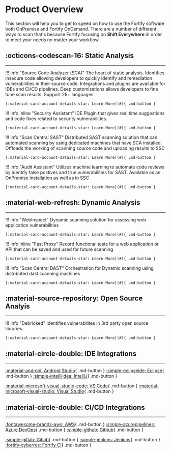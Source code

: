 # Product Overview

This section will help you to get to speed on how to use the Fortify software both OnPremise and Fortify OnDemand.
There are a number of different ways to scan that's because Fortify focusing on **Shift Everywhere** in order to meet your needs no matter your workflow.

## :octicons-codescan-16: <span class="marquee">**Static Analysis**</span>
---
!!! info "Source Code Analyzer (SCA)"
    The heart of static analysis.  Identifies insecure code allowing developers to quickly identify and remediation vulnerabilities in their source code.  Integrations and plugins are available for IDEs and CI/CD pipelines.  Deep customizations allows developers to fine tune scan results.  Support 26+ languages

    [:material-card-account-details-star: Learn More](#){ .md-button }

!!! info inline "Security Assistant"
    IDE Plugin that gives real time suggestions and code fixes related to security vulnerabilities.

    [:material-card-account-details-star: Learn More](#){ .md-button }

!!! info "Scan Central SAST"
    Distributed SAST scanning solution that can automated scanning by using dedicated machines that have SCA installed.  Offloads the working of scanning source code and uploading results to SSC

    [:material-card-account-details-star: Learn More](#){ .md-button }

!!! info "Audit Assistant"
    Utilizes machine learning to automate code reviews by identify false postives and true vulnerabilities for SAST.  Available as an OnPremise installation as well as in SSC

    [:material-card-account-details-star: Learn More](#){ .md-button }


## :material-web-refresh: <span class="marquee">**Dynamic Analysis**</span>

---
!!! info "WebInspect"
    Dynamic scanning solution for assessing web application vulnerabilities

    [:material-card-account-details-star: Learn More](#){ .md-button }

!!! info inline "Fast Proxy"
    Record functional tests for a web application or API that can be saved and used for future scanning

    [:material-card-account-details-star: Learn More](#){ .md-button }

!!! info "Scan Central DAST"
    Orchestration for Dynamic scanning using distributed dast scanning machines

    [:material-card-account-details-star: Learn More](#){ .md-button }

## :material-source-repository: <span class="marquee">**Open Source Analyis**</span>
---
!!! info "Debricked"
    Identifies vulnerabilites in 3rd party open source libraries.

    [:material-card-account-details-star: Learn More](#){ .md-button }

## :material-circle-double: <span class="marquee">**IDE Integrations**</span>
---
[:material-android: Android Studio](#){ .md-button }
[:simple-eclipseide: Eclipse](#){ .md-button }
[:simple-intellijidea: IntelliJ](#){ .md-button }


[:material-microsoft-visual-studio-code: VS Code](#){ .md-button }
[:material-microsoft-visual-studio: Visual Studio](#){ .md-button }

## :material-circle-double: <span class="marquee">**CI/CD Integrations**</span>
---
[:fontawesome-brands-aws: AWS](#){ .md-button }
[:simple-azurepipelines: Azure DevOps](#){ .md-button }
[:simple-github: Github](#){ .md-button }

[:simple-gitlab: Gitlab](#){ .md-button }
[:simple-jenkins: Jenkins](#){ .md-button }
[:fortify-cyberres: Fortify CI](#){ .md-button }
